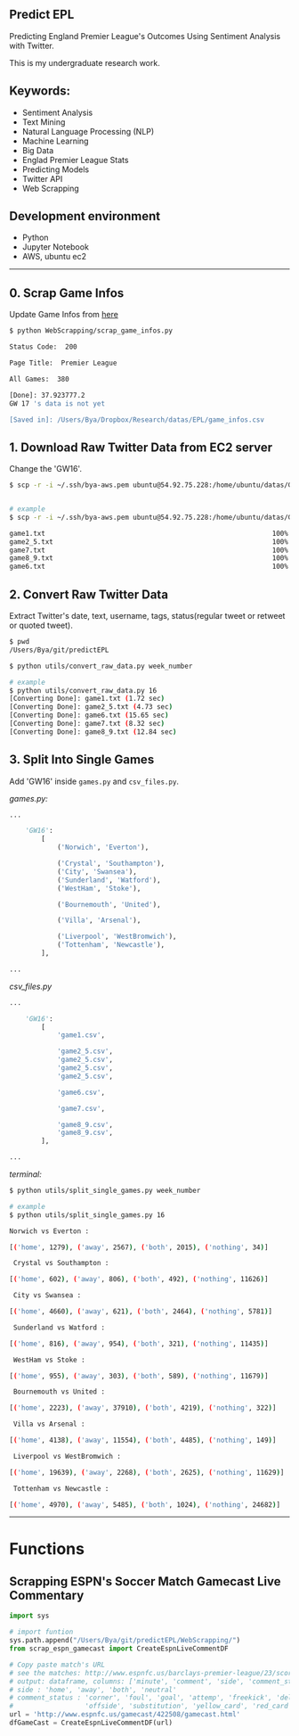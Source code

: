 ## Predict EPL
Predicting England Premier League's Outcomes Using Sentiment Analysis with Twitter.

This is my undergraduate research work.

## Keywords:

* Sentiment Analysis
* Text Mining
* Natural Language Processing (NLP)
* Machine Learning
* Big Data
* Englad Premier League Stats
* Predicting Models
* Twitter API
* Web Scrapping


## Development environment

* Python
* Jupyter Notebook
* AWS, ubuntu ec2


---

## 0. Scrap Game Infos

Update Game Infos from [here](http://www.soccerstats.com/results.asp?league=england)

```sh
$ python WebScrapping/scrap_game_infos.py

Status Code:  200

Page Title:  Premier League

All Games:  380

[Done]: 37.923777.2
GW 17 's data is not yet

[Saved in]: /Users/Bya/Dropbox/Research/datas/EPL/game_infos.csv
```

## 1. Download Raw Twitter Data from EC2 server

Change the 'GW16'.

```sh
$ scp -r -i ~/.ssh/bya-aws.pem ubuntu@54.92.75.228:/home/ubuntu/datas/GW'week_number'/ ~/Dropbox/Research/datas/EPL/TwitterRawJsonData


# example
$ scp -r -i ~/.ssh/bya-aws.pem ubuntu@54.92.75.228:/home/ubuntu/datas/GW16/ ~/Dropbox/Research/datas/EPL/TwitterRawJsonData

game1.txt                                                         100%   19MB   2.4MB/s   00:08
game2_5.txt                                                       100%   57MB 718.2KB/s   01:21
game7.txt                                                         100%   85MB 902.8KB/s   01:36
game8_9.txt                                                       100%  138MB   2.1MB/s   01:07
game6.txt                                                         100%  186MB   2.1MB/s   01:27
```

## 2. Convert Raw Twitter Data

Extract Twitter's date, text, username, tags, status(regular tweet or retweet or quoted tweet).

```sh
$ pwd
/Users/Bya/git/predictEPL

$ python utils/convert_raw_data.py week_number

# example
$ python utils/convert_raw_data.py 16
[Converting Done]: game1.txt (1.72 sec)
[Converting Done]: game2_5.txt (4.73 sec)
[Converting Done]: game6.txt (15.65 sec)
[Converting Done]: game7.txt (8.32 sec)
[Converting Done]: game8_9.txt (12.84 sec)
```


## 3. Split Into Single Games

Add 'GW16' inside `games.py` and `csv_files.py`.

*games.py:*
```python
...

    'GW16':
        [
            ('Norwich', 'Everton'),

            ('Crystal', 'Southampton'),
            ('City', 'Swansea'),
            ('Sunderland', 'Watford'),
            ('WestHam', 'Stoke'),

            ('Bournemouth', 'United'),

            ('Villa', 'Arsenal'),

            ('Liverpool', 'WestBromwich'),
            ('Tottenham', 'Newcastle'),
        ],

...
```

*csv_files.py*
```python
...

    'GW16':
        [
            'game1.csv',

            'game2_5.csv',
            'game2_5.csv',
            'game2_5.csv',
            'game2_5.csv',

            'game6.csv',

            'game7.csv',

            'game8_9.csv',
            'game8_9.csv',
        ],

...
```

*terminal:*
```sh
$ python utils/split_single_games.py week_number

# example
$ python utils/split_single_games.py 16

Norwich vs Everton :

[('home', 1279), ('away', 2567), ('both', 2015), ('nothing', 34)]

 Crystal vs Southampton :

[('home', 602), ('away', 806), ('both', 492), ('nothing', 11626)]

 City vs Swansea :

[('home', 4660), ('away', 621), ('both', 2464), ('nothing', 5781)]

 Sunderland vs Watford :

[('home', 816), ('away', 954), ('both', 321), ('nothing', 11435)]

 WestHam vs Stoke :

[('home', 955), ('away', 303), ('both', 589), ('nothing', 11679)]

 Bournemouth vs United :

[('home', 2223), ('away', 37910), ('both', 4219), ('nothing', 322)]

 Villa vs Arsenal :

[('home', 4138), ('away', 11554), ('both', 4485), ('nothing', 149)]

 Liverpool vs WestBromwich :

[('home', 19639), ('away', 2268), ('both', 2625), ('nothing', 11629)]

 Tottenham vs Newcastle :

[('home', 4970), ('away', 5485), ('both', 1024), ('nothing', 24682)]
```


---

# Functions


## Scrapping ESPN's Soccer Match Gamecast Live Commentary

```python
import sys

# import funtion
sys.path.append("/Users/Bya/git/predictEPL/WebScrapping/")
from scrap_espn_gamecast import CreateEspnLiveCommentDF

# Copy paste match's URL
# see the matches: http://www.espnfc.us/barclays-premier-league/23/scores
# output: dataframe, columns: ['minute', 'comment', 'side', 'comment_status']
# side : 'home', 'away', 'both', 'neutral'
# comment_status : 'corner', 'foul', 'goal', 'attemp', 'freekick', 'delay'
#                  'offside', 'substitution', 'yellow_card', 'red_card', 'neutral'
url = 'http://www.espnfc.us/gamecast/422508/gamecast.html'
dfGameCast = CreateEspnLiveCommentDF(url)
```























































